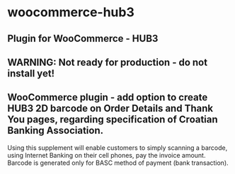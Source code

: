 # woocommerce-hub3
Plugin for WooCommerce - HUB3
------------------------------------
WARNING: Not ready for production - do not install yet!
------------------------------------
WooCommerce plugin - add option to create HUB3 2D barcode on Order Details and Thank You pages, regarding specification of Croatian Banking Association.
------------------------------------
Using this supplement will enable customers to simply scanning a barcode, using Internet Banking on their cell phones, pay the invoice amount.
Barcode is generated only for BASC method of payment (bank transaction).
